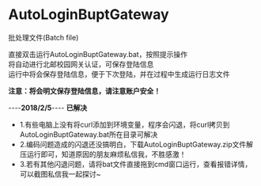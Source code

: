 # AutoLoginBuptGateway
批处理文件(Batch file)

直接双击运行AutoLoginBuptGateway.bat，按照提示操作  
将自动进行北邮校园网关认证，可保存登陆信息  
运行中将会保存登陆信息，便于下次登陆，并在过程中生成运行日志文件  


**注意：将会明文保存登陆信息，请注意账户安全！**

----**2018/2/5**----      **已解决** 
- 1.有些电脑上没有将curl添加到环境变量，程序会闪退，将curl拷贝到AutoLoginBuptGateway.bat所在目录可解决  
- 2.编码问题造成的闪退还没搞明白，下载AutoLoginBuptGateway.zip文件解压运行即可，知道原因的朋友麻烦私信我，不胜感激！  
- 3.若有其他闪退问题，请将bat文件直接拖到cmd窗口运行，查看报错详情，可以截图私信我一起探讨~  